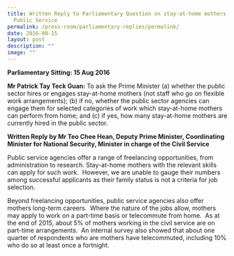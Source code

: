 ```yaml
---
title: Written Reply to Parliamentary Question on stay‑at‑home mothers in the
  Public Service
permalink: /press-room/parliamentary-replies/permalink/
date: 2016-08-15
layout: post
description: ""
image: ""
---
```

**Parliamentary Sitting: 15 Aug 2016**

**Mr Patrick Tay Teck Guan:** To ask the Prime Minister (a) whether the public sector hires or engages stay-at-home mothers (not staff who go on flexible work arrangements); (b) if no, whether the public sector agencies can engage them for selected categories of work which stay-at-home mothers can perform from home; and (c) if yes, how many stay-at-home mothers are currently hired in the public sector.  
  
**Written Reply by Mr Teo Chee Hean, Deputy Prime Minister, Coordinating Minister for National Security, Minister in charge of the Civil Service**

Public service agencies offer a range of freelancing opportunities, from administration to research. Stay-at-home mothers with the relevant skills can apply for such work.  However, we are unable to gauge their numbers among successful applicants as their family status is not a criteria for job selection.   
  
Beyond freelancing opportunities, public service agencies also offer mothers long-term careers.  Where the nature of the jobs allow, mothers may apply to work on a part-time basis or telecommute from home.  As at the end of 2015, about 5% of mothers working in the civil service are on part-time arrangements.  An internal survey also showed that about one quarter of respondents who are mothers have telecommuted, including 10% who do so at least once a fortnight.
